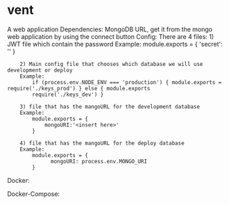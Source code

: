 # vent
A web application 
Dependencies:
  MongoDB URL, get it from the mongo web application by using the connect button
Config:
  There are 4 files:
        1) JWT file which contain the password
        Example:
            module.exports = {
                  'secret': '<insert here>'
            }
  
        2) Main config file that chooses which database we will use development or deploy 
        Example:
            if (process.env.NODE_ENV === 'production') { module.exports = require('./keys_prod') } else { module.exports 
            require('./keys_dev') }
            
        3) file that has the mangoURL for the development database
        Example:
            module.exports = {
                mongoURI:'<insert here>'
            }

        4) file that has the mangoURL for the deploy database
        Example:
            module.exports = {
                  mongoURI: process.env.MONGO_URI
            }

     
Docker:

Docker-Compose:
